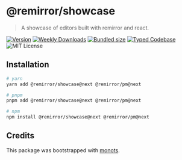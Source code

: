 # @remirror/showcase

> A showcase of editors built with remirror and react.

[![Version][version]][npm] [![Weekly Downloads][downloads-badge]][npm]
[![Bundled size][size-badge]][size] [![Typed Codebase][typescript]](./src/index.ts)
![MIT License][license]

[version]: https://flat.badgen.net/npm/v/@remirror/showcase
[npm]: https://npmjs.com/package/@remirror/showcase
[license]: https://flat.badgen.net/badge/license/MIT/purple
[size]: https://bundlephobia.com/result?p=@remirror/showcase
[size-badge]: https://flat.badgen.net/bundlephobia/minzip/@remirror/showcase
[typescript]: https://flat.badgen.net/badge/icon/TypeScript?icon=typescript&label
[downloads-badge]: https://badgen.net/npm/dw/@remirror/showcase/red?icon=npm

## Installation

```bash
# yarn
yarn add @remirror/showcase@next @remirror/pm@next

# pnpm
pnpm add @remirror/showcase@next @remirror/pm@next

# npm
npm install @remirror/showcase@next @remirror/pm@next
```

## Credits

This package was bootstrapped with [monots].

[monots]: https://github.com/monots/monots
